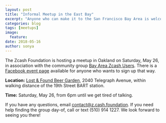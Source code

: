 ```yaml
---
layout: post
title: "Informal Meetup in the East Bay"
excerpt: "Anyone who can make it to the San Francisco Bay Area is welcome to attend!"
categories: blog
tags: [meetups]
image:
  feature:
date: 2018-05-16
author: sonya
---
```


The Zcash Foundation is hosting a meetup in Oakland on Saturday, May 26, in association with the community group [Bay Area Zcash Users](https://www.meetup.com/Bay-Area-Zcash-Users/). There is a [Facebook event page](https://www.facebook.com/events/1678244655625997/) available for anyone who wants to sign up that way.

**Location:** [Lost & Found Beer Garden](https://www.yelp.com/biz/lost-and-found-beer-garden-oakland-2), 2040 Telegraph Avenue, within walking distance of the 19th Street BART station.

**Time:** Saturday, May 26, from 6pm until we get tired of talking.

If you have any questions, email contact@z.cash.foundation. If you need help finding the group day-of, call or text (510) 914 1227. We look forward to seeing you there!
